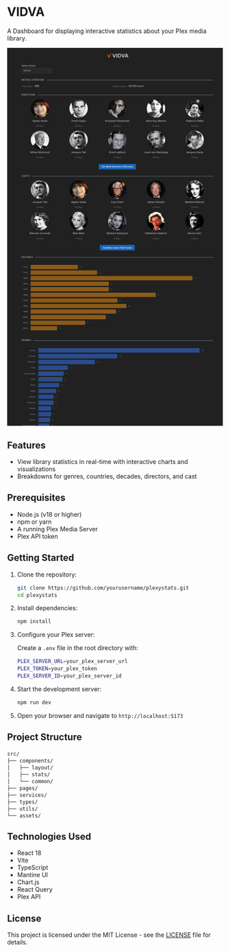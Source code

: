 # VIDVA

A Dashboard for displaying interactive statistics about your Plex media library.

![VIDVA screenshot](./screenshots/screenshot.png)

## Features

- View library statistics in real-time with interactive charts and visualizations
- Breakdowns for genres, countries, decades, directors, and cast

## Prerequisites

- Node.js (v18 or higher)
- npm or yarn
- A running Plex Media Server
- Plex API token

## Getting Started

1. Clone the repository:

   ```bash
   git clone https://github.com/yourusername/plexystats.git
   cd plexystats
   ```

2. Install dependencies:

   ```bash
   npm install
   ```

3. Configure your Plex server:

   Create a `.env` file in the root directory with:

   ```bash
   PLEX_SERVER_URL=your_plex_server_url
   PLEX_TOKEN=your_plex_token
   PLEX_SERVER_ID=your_plex_server_id
   ```

4. Start the development server:

   ```bash
   npm run dev
   ```

5. Open your browser and navigate to `http://localhost:5173`

## Project Structure

```text
src/
├── components/
│   ├── layout/
│   ├── stats/
│   └── common/
├── pages/
├── services/
├── types/
├── utils/
└── assets/
```

## Technologies Used

- React 18
- Vite
- TypeScript
- Mantine UI
- Chart.js
- React Query
- Plex API

## License

This project is licensed under the MIT License - see the [LICENSE](LICENSE) file for details.
